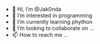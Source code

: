 - 👋 Hi, I’m @Jak0nda
- 👀 I’m interested in programming 
- 🌱 I’m currently learning phython
- 💞️ I’m looking to collaborate on ...
- 📫 How to reach me ...

<!---
Jak0nda/Jak0nda is a ✨ special ✨ repository because its `README.md` (this file) appears on your GitHub profile.
You can click the Preview link to take a look at your changes.
--->
